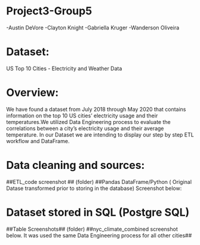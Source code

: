 # Project3-Group5
-Austin DeVore
-Clayton Knight
-Gabriella Kruger
-Wanderson Oliveira
# Dataset:
US Top 10 Cities - Electricity and Weather Data


# Overview:
We have found a dataset from July 2018 through May 2020 that contains information on the top 10 US cities’ electricity usage and their temperatures.We utilized Data Engineering process to evaluate the correlations between a city’s electricity usage and their average temperature. In our Dataset we are intending to display our step by step ETL workflow and DataFrame.

# Data cleaning and sources:

##ETL_code screenshot ## (folder)
##Pandas DataFrame/Python ( Original Datase transformed prior to storing in the database) Screenshot below:


# Dataset stored in SQL (Postgre SQL)

##Table Screenshots## (folder)
##nyc_climate_combined screenshot below. It was used the same Data Engineering process for all other cities##

